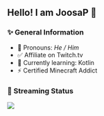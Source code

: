 ## Hello! I am JoosaP 👋

### ✨ General Information
- 👥 Pronouns: *He / Him*
- ✅ Affiliate on Twitch.tv
- 🌱 Currently learning: Kotlin
- ⚡ Certified Minecraft Addict

### 🔴 Streaming Status
<a href="https://www.twitch.tv/joozap" target="_blank" rel="noreferrer"><img
                  src="https://img.shields.io/twitch/status/joozap?logo=twitchsx&style=for-the-badge&color=6366f1&labelColor=1c1917&label=TWITCH+STATUS" /></a>
